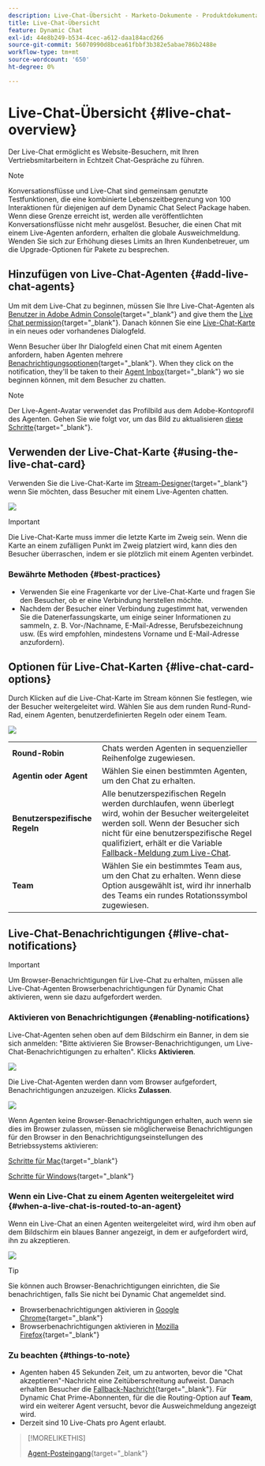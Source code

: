 ```yaml
---
description: Live-Chat-Übersicht - Marketo-Dokumente - Produktdokumentation
title: Live-Chat-Übersicht
feature: Dynamic Chat
exl-id: 44e8b249-b534-4cec-a612-daa184acd266
source-git-commit: 56070990d8bcea61fbbf3b382e5abae786b2488e
workflow-type: tm+mt
source-wordcount: '650'
ht-degree: 0%

---
```


# Live-Chat-Übersicht {#live-chat-overview}

Der Live-Chat ermöglicht es Website-Besuchern, mit Ihren Vertriebsmitarbeitern in Echtzeit Chat-Gespräche zu führen.

>[!NOTE]
>
>Konversationsflüsse und Live-Chat sind gemeinsam genutzte Testfunktionen, die eine kombinierte Lebenszeitbegrenzung von 100 Interaktionen für diejenigen auf dem Dynamic Chat Select Package haben. Wenn diese Grenze erreicht ist, werden alle veröffentlichten Konversationsflüsse nicht mehr ausgelöst. Besucher, die einen Chat mit einem Live-Agenten anfordern, erhalten die globale Ausweichmeldung. Wenden Sie sich zur Erhöhung dieses Limits an Ihren Kundenbetreuer, um die Upgrade-Optionen für Pakete zu besprechen.

## Hinzufügen von Live-Chat-Agenten {#add-live-chat-agents}

Um mit dem Live-Chat zu beginnen, müssen Sie Ihre Live-Chat-Agenten als [Benutzer in Adobe Admin Console](/help/marketo/product-docs/demand-generation/dynamic-chat/setup-and-configuration/add-or-remove-chat-users.md#add-a-chat-user){target="_blank"} and give them the [Live Chat permission](/help/marketo/product-docs/demand-generation/dynamic-chat/setup-and-configuration/permissions.md){target="_blank"}. Danach können Sie eine [Live-Chat-Karte](#using-the-live-chat-card) in ein neues oder vorhandenes Dialogfeld.

Wenn Besucher über Ihr Dialogfeld einen Chat mit einem Agenten anfordern, haben Agenten mehrere [Benachrichtigungsoptionen](/help/marketo/product-docs/demand-generation/dynamic-chat/live-chat/agent-inbox.md#live-chat-notifications){target="_blank"}. When they click on the notification, they'll be taken to their [Agent Inbox](/help/marketo/product-docs/demand-generation/dynamic-chat/live-chat/agent-inbox.md){target="_blank"} wo sie beginnen können, mit dem Besucher zu chatten.

>[!NOTE]
>
>Der Live-Agent-Avatar verwendet das Profilbild aus dem Adobe-Kontoprofil des Agenten. Gehen Sie wie folgt vor, um das Bild zu aktualisieren [diese Schritte](https://helpx.adobe.com/manage-account/using/edit-adobe-account-personal-profile.html){target="_blank"}.

## Verwenden der Live-Chat-Karte {#using-the-live-chat-card}

Verwenden Sie die Live-Chat-Karte im [Stream-Designer](/help/marketo/product-docs/demand-generation/dynamic-chat/automated-chat/stream-designer.md){target="_blank"} wenn Sie möchten, dass Besucher mit einem Live-Agenten chatten.

![](assets/live-chat-overview-1.png)

>[!IMPORTANT]
>
>Die Live-Chat-Karte muss immer die letzte Karte im Zweig sein. Wenn die Karte an einem zufälligen Punkt im Zweig platziert wird, kann dies den Besucher überraschen, indem er sie plötzlich mit einem Agenten verbindet.

### Bewährte Methoden {#best-practices}

* Verwenden Sie eine Fragenkarte vor der Live-Chat-Karte und fragen Sie den Besucher, ob er eine Verbindung herstellen möchte.
* Nachdem der Besucher einer Verbindung zugestimmt hat, verwenden Sie die Datenerfassungskarte, um einige seiner Informationen zu sammeln, z. B. Vor-/Nachname, E-Mail-Adresse, Berufsbezeichnung usw. (Es wird empfohlen, mindestens Vorname und E-Mail-Adresse anzufordern).

## Optionen für Live-Chat-Karten {#live-chat-card-options}

Durch Klicken auf die Live-Chat-Karte im Stream können Sie festlegen, wie der Besucher weitergeleitet wird. Wählen Sie aus dem runden Rund-Rund-Rad, einem Agenten, benutzerdefinierten Regeln oder einem Team.

![](assets/live-chat-overview-2.png)

<table> 
 <tbody> 
  <tr> 
   <td><b>Round-Robin</b></td>
   <td>Chats werden Agenten in sequenzieller Reihenfolge zugewiesen.</td>
  </tr> 
  <tr> 
   <td><b>Agentin oder Agent</b></td>
   <td>Wählen Sie einen bestimmten Agenten, um den Chat zu erhalten.</td>
  </tr>
    <tr> 
   <td><b>Benutzerspezifische Regeln</b></td>
   <td>Alle benutzerspezifischen Regeln werden durchlaufen, wenn überlegt wird, wohin der Besucher weitergeleitet werden soll. Wenn der Besucher sich nicht für eine benutzerspezifische Regel qualifiziert, erhält er die Variable <a href="/help/marketo/product-docs/demand-generation/dynamic-chat/setup-and-configuration/agent-management.md#live-chat-fallback" target="_blank">Fallback-Meldung zum Live-Chat</a>.</td>
  </tr> 
  <tr> 
   <td><b>Team</b></td>
   <td>Wählen Sie ein bestimmtes Team aus, um den Chat zu erhalten. Wenn diese Option ausgewählt ist, wird ihr innerhalb des Teams ein rundes Rotationssymbol zugewiesen.</td>
  </tr>
 </tbody> 
</table>

## Live-Chat-Benachrichtigungen {#live-chat-notifications}

>[!IMPORTANT]
>
>Um Browser-Benachrichtigungen für Live-Chat zu erhalten, müssen alle Live-Chat-Agenten Browserbenachrichtigungen für Dynamic Chat aktivieren, wenn sie dazu aufgefordert werden.

### Aktivieren von Benachrichtigungen {#enabling-notifications}

Live-Chat-Agenten sehen oben auf dem Bildschirm ein Banner, in dem sie sich anmelden: &quot;Bitte aktivieren Sie Browser-Benachrichtigungen, um Live-Chat-Benachrichtigungen zu erhalten&quot;. Klicks **Aktivieren**.

![](assets/live-chat-overview-4.png)

Die Live-Chat-Agenten werden dann vom Browser aufgefordert, Benachrichtigungen anzuzeigen. Klicks **Zulassen**.

![](assets/live-chat-overview-5.png)

Wenn Agenten keine Browser-Benachrichtigungen erhalten, auch wenn sie dies im Browser zulassen, müssen sie möglicherweise Benachrichtigungen für den Browser in den Benachrichtigungseinstellungen des Betriebssystems aktivieren:

[Schritte für Mac](https://support.apple.com/guide/mac-help/change-notifications-settings-mh40583/mac){target="_blank"}

[Schritte für Windows](https://support.microsoft.com/en-us/windows/change-notification-settings-in-windows-8942c744-6198-fe56-4639-34320cf9444e){target="_blank"}

### Wenn ein Live-Chat zu einem Agenten weitergeleitet wird {#when-a-live-chat-is-routed-to-an-agent}

Wenn ein Live-Chat an einen Agenten weitergeleitet wird, wird ihm oben auf dem Bildschirm ein blaues Banner angezeigt, in dem er aufgefordert wird, ihn zu akzeptieren.

![](assets/live-chat-overview-3.png)

>[!TIP]
>
>Sie können auch Browser-Benachrichtigungen einrichten, die Sie benachrichtigen, falls Sie nicht bei Dynamic Chat angemeldet sind.
>
>* Browserbenachrichtigungen aktivieren in [Google Chrome](https://support.google.com/chrome/answer/3220216?hl=en&amp;co=GENIE.Platform%3DDesktop){target="_blank"}
>* Browserbenachrichtigungen aktivieren in [Mozilla Firefox](https://support.mozilla.org/en-US/kb/push-notifications-firefox){target="_blank"}

### Zu beachten {#things-to-note}

* Agenten haben 45 Sekunden Zeit, um zu antworten, bevor die &quot;Chat akzeptieren&quot;-Nachricht eine Zeitüberschreitung aufweist. Danach erhalten Besucher die [Fallback-Nachricht](/help/marketo/product-docs/demand-generation/dynamic-chat/setup-and-configuration/agent-management.md#live-chat-fallback){target="_blank"}. Für Dynamic Chat Prime-Abonnenten, für die die Routing-Option auf **Team**, wird ein weiterer Agent versucht, bevor die Ausweichmeldung angezeigt wird.
* Derzeit sind 10 Live-Chats pro Agent erlaubt.

>[!MORELIKETHIS]
>
>[Agent-Posteingang](/help/marketo/product-docs/demand-generation/dynamic-chat/live-chat/agent-inbox.md){target="_blank"}
